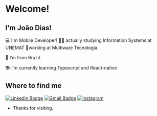
# Welcome!

## I'm João Dias!
:computer: I'm Mobile Developer!
🧑‍🎓 actually studying Information Systems at UNEMAT
📱working at Multiware Tecnologia

:house_with_garden: I’m from Brazil.

:books: I’m currently learning Typescript and React-native

## Where to find me
<a href="https://www.linkedin.com/in/jo%C3%A3o-victor-8094481ba/">![Linkedin Badge](https://img.shields.io/badge/LinkedIn-0077B5?style=for-the-badge&logo=linkedin&logoColor=white)</a>
<a href="mailto:jvdramos15@gmail.com">![Gmail Badge](https://img.shields.io/badge/Gmail-D14836?style=for-the-badge&logo=gmail&logoColor=white&link=mailto:jvdramos15@gmail.com)</a>
<a href="https://www.instagram.com/joaodias_rms">![Instagram](https://img.shields.io/badge/Instagram-E4405F?style=for-the-badge&logo=instagram&logoColor=white&link=https://wwww.instagram.com/joaodias_rms)</a>

- Thanks for visiting.
